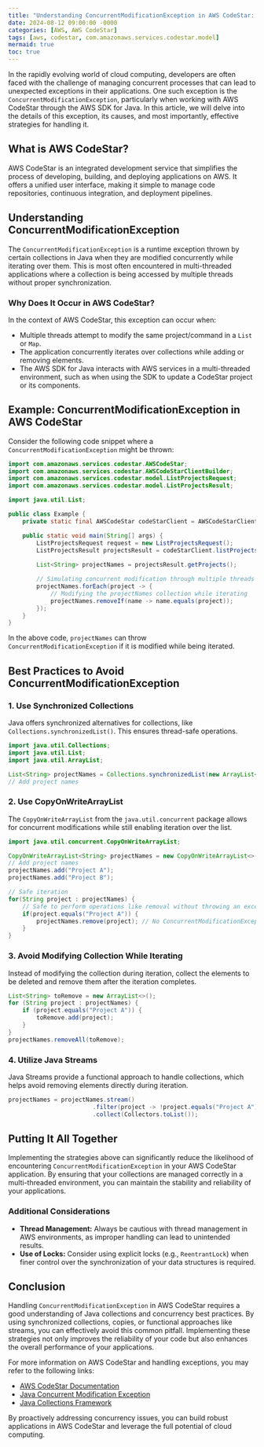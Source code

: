 ```yaml
---
title: "Understanding ConcurrentModificationException in AWS CodeStar: Causes and Solutions"
date: 2024-08-12 09:00:00 -0000
categories: [AWS, AWS CodeStar]
tags: [aws, codestar, com.amazonaws.services.codestar.model]
mermaid: true
toc: true
---
```



In the rapidly evolving world of cloud computing, developers are often faced with the challenge of managing concurrent processes that can lead to unexpected exceptions in their applications. One such exception is the `ConcurrentModificationException`, particularly when working with AWS CodeStar through the AWS SDK for Java. In this article, we will delve into the details of this exception, its causes, and most importantly, effective strategies for handling it.

## What is AWS CodeStar?

AWS CodeStar is an integrated development service that simplifies the process of developing, building, and deploying applications on AWS. It offers a unified user interface, making it simple to manage code repositories, continuous integration, and deployment pipelines.

## Understanding ConcurrentModificationException

The `ConcurrentModificationException` is a runtime exception thrown by certain collections in Java when they are modified concurrently while iterating over them. This is most often encountered in multi-threaded applications where a collection is being accessed by multiple threads without proper synchronization.

### Why Does It Occur in AWS CodeStar?

In the context of AWS CodeStar, this exception can occur when:

- Multiple threads attempt to modify the same project/command in a `List` or `Map`.
- The application concurrently iterates over collections while adding or removing elements.
- The AWS SDK for Java interacts with AWS services in a multi-threaded environment, such as when using the SDK to update a CodeStar project or its components.

## Example: ConcurrentModificationException in AWS CodeStar

Consider the following code snippet where a `ConcurrentModificationException` might be thrown:

```java
import com.amazonaws.services.codestar.AWSCodeStar;
import com.amazonaws.services.codestar.AWSCodeStarClientBuilder;
import com.amazonaws.services.codestar.model.ListProjectsRequest;
import com.amazonaws.services.codestar.model.ListProjectsResult;

import java.util.List;

public class Example {
    private static final AWSCodeStar codeStarClient = AWSCodeStarClientBuilder.defaultClient();

    public static void main(String[] args) {
        ListProjectsRequest request = new ListProjectsRequest();
        ListProjectsResult projectsResult = codeStarClient.listProjects(request);
        
        List<String> projectNames = projectsResult.getProjects();

        // Simulating concurrent modification through multiple threads
        projectNames.forEach(project -> {
            // Modifying the projectNames collection while iterating
            projectNames.removeIf(name -> name.equals(project));
        });
    }
}
```
In the above code, `projectNames` can throw `ConcurrentModificationException` if it is modified while being iterated.

## Best Practices to Avoid ConcurrentModificationException

### 1. Use Synchronized Collections

Java offers synchronized alternatives for collections, like `Collections.synchronizedList()`. This ensures thread-safe operations.

```java
import java.util.Collections;
import java.util.List;
import java.util.ArrayList;

List<String> projectNames = Collections.synchronizedList(new ArrayList<>());
// Add project names
```

### 2. Use CopyOnWriteArrayList

The `CopyOnWriteArrayList` from the `java.util.concurrent` package allows for concurrent modifications while still enabling iteration over the list.

```java
import java.util.concurrent.CopyOnWriteArrayList;

CopyOnWriteArrayList<String> projectNames = new CopyOnWriteArrayList<>();
// Add project names
projectNames.add("Project A");
projectNames.add("Project B");

// Safe iteration
for(String project : projectNames) {
    // Safe to perform operations like removal without throwing an exception
    if(project.equals("Project A")) {
        projectNames.remove(project); // No ConcurrentModificationException
    }
}
```

### 3. Avoid Modifying Collection While Iterating

Instead of modifying the collection during iteration, collect the elements to be deleted and remove them after the iteration completes.

```java
List<String> toRemove = new ArrayList<>();
for (String project : projectNames) {
    if (project.equals("Project A")) {
        toRemove.add(project);
    }
}
projectNames.removeAll(toRemove);
```

### 4. Utilize Java Streams

Java Streams provide a functional approach to handle collections, which helps avoid removing elements directly during iteration.

```java
projectNames = projectNames.stream()
                        .filter(project -> !project.equals("Project A"))
                        .collect(Collectors.toList());
```

## Putting It All Together

Implementing the strategies above can significantly reduce the likelihood of encountering `ConcurrentModificationException` in your AWS CodeStar application. By ensuring that your collections are managed correctly in a multi-threaded environment, you can maintain the stability and reliability of your applications.

### Additional Considerations

- **Thread Management:** Always be cautious with thread management in AWS environments, as improper handling can lead to unintended results.
- **Use of Locks:** Consider using explicit locks (e.g., `ReentrantLock`) when finer control over the synchronization of your data structures is required.

## Conclusion

Handling `ConcurrentModificationException` in AWS CodeStar requires a good understanding of Java collections and concurrency best practices. By using synchronized collections, copies, or functional approaches like streams, you can effectively avoid this common pitfall. Implementing these strategies not only improves the reliability of your code but also enhances the overall performance of your applications.

For more information on AWS CodeStar and handling exceptions, you may refer to the following links:

- [AWS CodeStar Documentation](https://docs.aws.amazon.com/codestar/latest/userguide/what-is.html)
- [Java Concurrent Modification Exception](https://docs.oracle.com/javase/7/docs/api/java/util/ConcurrentModificationException.html)
- [Java Collections Framework](https://docs.oracle.com/javase/8/docs/technotes/guides/collections/overview.html)

By proactively addressing concurrency issues, you can build robust applications in AWS CodeStar and leverage the full potential of cloud computing.